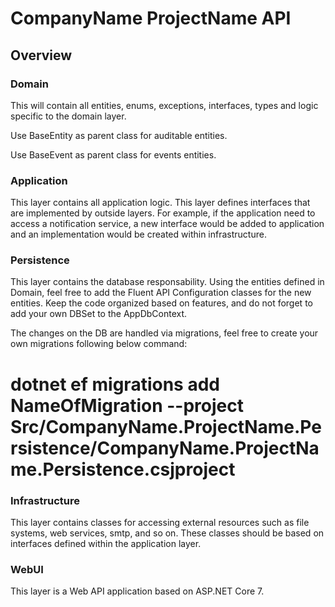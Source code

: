 ﻿# CompanyName ProjectName API
 
## Overview

### Domain

This will contain all entities, enums, exceptions, interfaces, types and logic specific to the domain layer.

Use BaseEntity as parent class for auditable entities. 

Use BaseEvent as parent class for events entities. 


### Application

This layer contains all application logic. This layer defines interfaces that are implemented by outside layers. For example, if the application need to access a notification service, a new interface would be added to application and an implementation would be created within infrastructure.

### Persistence

This layer contains the database responsability. Using the entities defined in Domain, feel free to add the Fluent API Configuration classes for the new entities. Keep the code organized based on features, and do not forget to add your own DBSet to the AppDbContext. 

The changes on the DB are handled via migrations, feel free to create your own migrations following below command: 

# dotnet ef migrations add NameOfMigration --project Src/CompanyName.ProjectName.Persistence/CompanyName.ProjectName.Persistence.csjproject

### Infrastructure

This layer contains classes for accessing external resources such as file systems, web services, smtp, and so on. These classes should be based on interfaces defined within the application layer.

### WebUI

This layer is a Web API application based on ASP.NET Core 7. 


